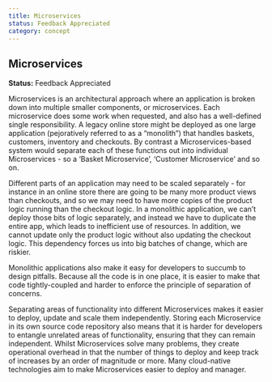 ```yaml
---
title: Microservices
status: Feedback Appreciated
category: concept
---
```

## Microservices

**Status:** Feedback Appreciated

Microservices is an architectural approach where an application is broken down into multiple smaller components, or microservices. Each microservice does some work when requested, and also has a well-defined single responsibility. A legacy online store might be deployed as one large application (pejoratively referred to as a “monolith”) that handles baskets, customers, inventory and checkouts. By contrast a Microservices-based system would separate each of these functions out into individual Microservices - so a ‘Basket Microservice’, ‘Customer Microservice’ and so on. 

Different parts of an application may need to be scaled separately - for instance in an online store there are going to be many more product views than checkouts, and so we may need to have more copies of the product logic running than the checkout logic. In a monolithic application, we can’t deploy those bits of logic separately, and instead we have to duplicate the entire app, which leads to inefficient use of resources. In addition, we cannot update only the product logic without also updating the checkout logic. This dependency forces us into big batches of change, which are riskier.

Monolithic applications also make it easy for developers to succumb to design pitfalls. Because all the code is in one place, it is easier to make that code tightly-coupled and harder to enforce the principle of separation of concerns.

Separating areas of functionality into different Microservices makes it easier to deploy, update and scale them independently. Storing each Microservice in its own source code repository also means that it is harder for developers to entangle unrelated areas of functionality, ensuring that they can remain independent. Whilst Microservices solve many problems, they create operational overhead in that the number of things to deploy and keep track of increases by an order of magnitude or more. Many cloud-native technologies aim to make Microservices easier to deploy and manager.

